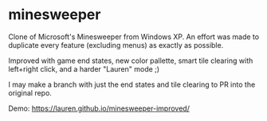 minesweeper
===========
Clone of Microsoft's Minesweeper from Windows XP. An effort was made to duplicate every feature (excluding menus) as exactly as possible.

Improved with game end states, new color pallette, smart tile clearing with left+right click, and a harder "Lauren" mode ;)

I may make a branch with just the end states and tile clearing to PR into the original repo.

Demo: https://lauren.github.io/minesweeper-improved/
